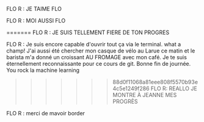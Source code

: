 FLO R : JE TAIME FLO

FLO R : MOI AUSSI FLO

=======
FLO R : JE SUIS TELLEMENT FIERE DE TON PROGRES

FLO R : Je suis encore capable d'ouvrir tout ça via le terminal. what a champ! 
J'ai aussi été chercher mon casque de vélo au Larue ce matin et le barista m'a donné un croissant AU FROMAGE avec mon café. 
Je te suis éternellement reconnaissante pour ce cours de git. 
Bonne fin de journée. You rock la machine learning

>>>>>>> 88d0f11068a81eee808f5570b93e4c5e1249f286
FLO R: REALLO JE MONTRE À JEANNE MES PROGRÈS

FLO R : merci de mavoir border